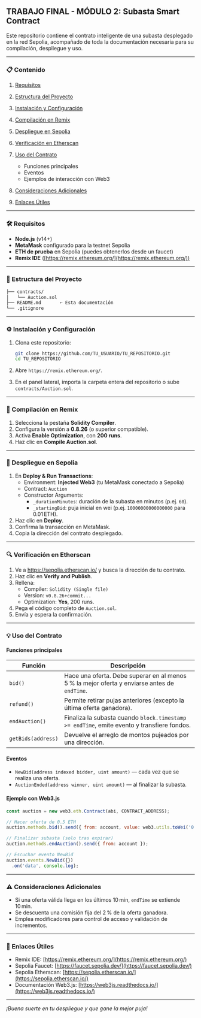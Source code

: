 ## TRABAJO FINAL - MÓDULO 2: Subasta Smart Contract

Este repositorio contiene el contrato inteligente de una subasta desplegado en la red Sepolia, acompañado de toda la documentación necesaria para su compilación, despliegue y uso.

---

### 📋 Contenido

1. [Requisitos](#requisitos)
2. [Estructura del Proyecto](#estructura-del-proyecto)
3. [Instalación y Configuración](#instalación-y-configuración)
4. [Compilación en Remix](#compilación-en-remix)
5. [Despliegue en Sepolia](#despliegue-en-sepolia)
6. [Verificación en Etherscan](#verificación-en-etherscan)
7. [Uso del Contrato](#uso-del-contrato)

   * Funciones principales
   * Eventos
   * Ejemplos de interacción con Web3
8. [Consideraciones Adicionales](#consideraciones-adicionales)
9. [Enlaces Útiles](#enlaces-útiles)

---

### 🛠 Requisitos

* **Node.js** (v14+)
* **MetaMask** configurado para la testnet Sepolia
* **ETH de prueba** en Sepolia (puedes obtenerlos desde un faucet)
* **Remix IDE** ([https://remix.ethereum.org/](https://remix.ethereum.org/))

---

### 📂 Estructura del Proyecto

```bash
├── contracts/
│   └── Auction.sol
├── README.md       ← Esta documentación
└── .gitignore
```

---

### ⚙️ Instalación y Configuración

1. Clona este repositorio:

   ```bash
   git clone https://github.com/TU_USUARIO/TU_REPOSITORIO.git
   cd TU_REPOSITORIO
   ```

2. Abre `https://remix.ethereum.org/`.
3. En el panel lateral, importa la carpeta entera del repositorio o sube `contracts/Auction.sol`.

---

### 🔨 Compilación en Remix

1. Selecciona la pestaña **Solidity Compiler**.
2. Configura la versión a **0.8.26** (o superior compatible).
3. Activa **Enable Optimization**, con **200 runs**.
4. Haz clic en **Compile Auction.sol**.


---

### 🚀 Despliegue en Sepolia

1. En **Deploy & Run Transactions**:
   - Environment: **Injected Web3** (tu MetaMask conectado a Sepolia)
   - Contract: `Auction`
   - Constructor Arguments:
     - `_durationMinutes`: duración de la subasta en minutos (p.ej. `60`).
     - `_startingBid`: puja inicial en wei (p.ej. `10000000000000000` para 0.01 ETH).
2. Haz clic en **Deploy**.
3. Confirma la transacción en MetaMask.
4. Copia la dirección del contrato desplegado.

---

### 🔍 Verificación en Etherscan

1. Ve a https://sepolia.etherscan.io/ y busca la dirección de tu contrato.
2. Haz clic en **Verify and Publish**.
3. Rellena:
   - Compiler: `Solidity (Single file)`
   - Version: `v0.8.26+commit...`
   - Optimization: **Yes**, 200 runs.
4. Pega el código completo de `Auction.sol`.
5. Envía y espera la confirmación.

---

### 💡 Uso del Contrato

#### Funciones principales

| Función      | Descripción                                                                                   |
| ------------ | --------------------------------------------------------------------------------------------- |
| `bid()`      | Hace una oferta. Debe superar en al menos 5 % la mejor oferta y enviarse antes de `endTime`. |
| `refund()`   | Permite retirar pujas anteriores (excepto la última oferta ganadora).                         |
| `endAuction()` | Finaliza la subasta cuando `block.timestamp >= endTime`, emite evento y transfiere fondos. |
| `getBids(address)` | Devuelve el arreglo de montos pujeados por una dirección.                                 |

#### Eventos

- `NewBid(address indexed bidder, uint amount)` — cada vez que se realiza una oferta.
- `AuctionEnded(address winner, uint amount)` — al finalizar la subasta.

#### Ejemplo con Web3.js

```js
const auction = new web3.eth.Contract(abi, CONTRACT_ADDRESS);

// Hacer oferta de 0.5 ETH
auction.methods.bid().send({ from: account, value: web3.utils.toWei('0.5', 'ether') });

// Finalizar subasta (solo tras expirar)
auction.methods.endAuction().send({ from: account });

// Escuchar evento NewBid
auction.events.NewBid({})
  .on('data', console.log);
````

---

### ⚠️ Consideraciones Adicionales

* Si una oferta válida llega en los últimos 10 min, `endTime` se extiende 10 min.
* Se descuenta una comisión fija del 2 % de la oferta ganadora.
* Emplea modificadores para control de acceso y validación de incrementos.

---

### 🔗 Enlaces Útiles

* Remix IDE: [https://remix.ethereum.org/](https://remix.ethereum.org/)
* Sepolia Faucet: [https://faucet.sepolia.dev/](https://faucet.sepolia.dev/)
* Sepolia Etherscan: [https://sepolia.etherscan.io/](https://sepolia.etherscan.io/)
* Documentación Web3.js: [https://web3js.readthedocs.io/](https://web3js.readthedocs.io/)

---

*¡Buena suerte en tu despliegue y que gane la mejor puja!*

